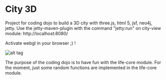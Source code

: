 # City 3D

Project for coding dojo to build a 3D city with three.js, html 5, jsf, neo4j, jetty.
Use the jetty-maven-plugin with the command "jetty:run" on city-view module: http://localhost:8080/

Activate webgl in your browser ;) !

![alt tag](https://cloud.githubusercontent.com/assets/10994894/6881345/02980a84-d55c-11e4-82ec-5c875e3d1865.png)


The purpose of the coding dojo is to have fun with the life-core module. For the moment, just some random functions are implemented in the life-core module.
